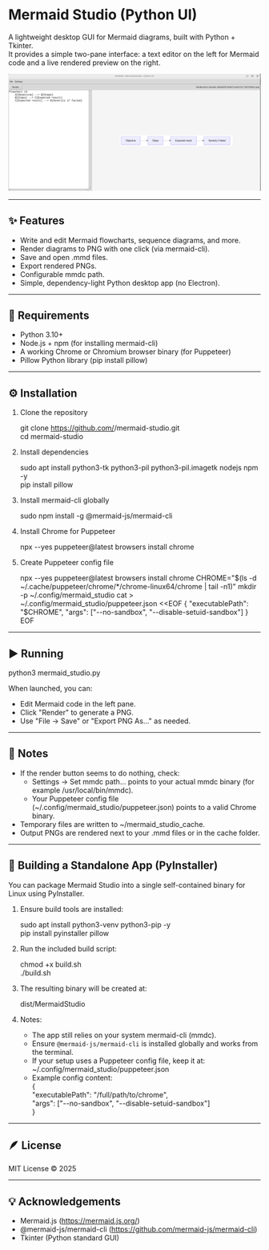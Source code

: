 # Mermaid Studio (Python UI)

A lightweight desktop GUI for Mermaid diagrams, built with Python + Tkinter.  
It provides a simple two-pane interface: a text editor on the left for Mermaid code and a live rendered preview on the right.

![Mermaid Studio Screenshot](Screenshot.png)

---

## ✨ Features

- Write and edit Mermaid flowcharts, sequence diagrams, and more.
- Render diagrams to PNG with one click (via mermaid-cli).
- Save and open .mmd files.
- Export rendered PNGs.
- Configurable mmdc path.
- Simple, dependency-light Python desktop app (no Electron).

---

## 🧩 Requirements

- Python 3.10+
- Node.js + npm (for installing mermaid-cli)
- A working Chrome or Chromium browser binary (for Puppeteer)
- Pillow Python library (pip install pillow)

---

## ⚙️ Installation

1. Clone the repository

   git clone https://github.com/<yourusername>/mermaid-studio.git  
   cd mermaid-studio

2. Install dependencies

   sudo apt install python3-tk python3-pil python3-pil.imagetk nodejs npm -y  
   pip install pillow

3. Install mermaid-cli globally

   sudo npm install -g @mermaid-js/mermaid-cli

4. Install Chrome for Puppeteer

   npx --yes puppeteer@latest browsers install chrome

5. Create Puppeteer config file

   npx --yes puppeteer@latest browsers install chrome
   CHROME="$(ls -d ~/.cache/puppeteer/chrome/*/chrome-linux64/chrome | tail -n1)"
   mkdir -p ~/.config/mermaid_studio
   cat > ~/.config/mermaid_studio/puppeteer.json <<EOF
   {
   "executablePath": "$CHROME",
   "args": ["--no-sandbox", "--disable-setuid-sandbox"]
   }
   EOF


---

## ▶️ Running

   python3 mermaid_studio.py

When launched, you can:  
- Edit Mermaid code in the left pane.  
- Click "Render" to generate a PNG.  
- Use "File → Save" or "Export PNG As..." as needed.

---

## 🧠 Notes

- If the render button seems to do nothing, check:  
  - Settings → Set mmdc path... points to your actual mmdc binary (for example /usr/local/bin/mmdc).  
  - Your Puppeteer config file (~/.config/mermaid_studio/puppeteer.json) points to a valid Chrome binary.  
- Temporary files are written to ~/mermaid_studio_cache.  
- Output PNGs are rendered next to your .mmd files or in the cache folder.

---

## 🧱 Building a Standalone App (PyInstaller)

You can package Mermaid Studio into a single self-contained binary for Linux using PyInstaller.

1. Ensure build tools are installed:

   sudo apt install python3-venv python3-pip -y  
   pip install pyinstaller pillow

2. Run the included build script:

   chmod +x build.sh  
   ./build.sh

3. The resulting binary will be created at:

   dist/MermaidStudio

4. Notes:
   - The app still relies on your system mermaid-cli (mmdc).  
   - Ensure `@mermaid-js/mermaid-cli` is installed globally and works from the terminal.  
   - If your setup uses a Puppeteer config file, keep it at:  
     ~/.config/mermaid_studio/puppeteer.json  
   - Example config content:  
     {  
       "executablePath": "/full/path/to/chrome",  
       "args": ["--no-sandbox", "--disable-setuid-sandbox"]  
     }

---

## 🪶 License

MIT License © 2025

---

## 💡 Acknowledgements

- Mermaid.js (https://mermaid.js.org/)  
- @mermaid-js/mermaid-cli (https://github.com/mermaid-js/mermaid-cli)  
- Tkinter (Python standard GUI)
